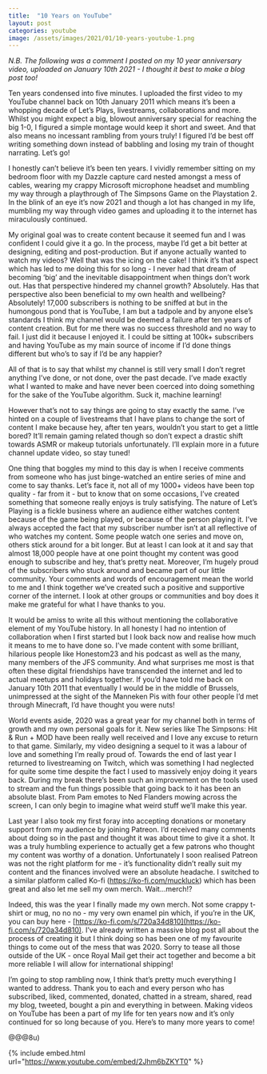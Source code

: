 ```yaml
---
title:  "10 Years on YouTube"
layout: post
categories: youtube
image: /assets/images/2021/01/10-years-youtube-1.png
---
```


_N.B. The following was a comment I posted on my 10 year anniversary video, uploaded on January 10th 2021 - I thought it best to make a blog post too!_

Ten years condensed into five minutes. I uploaded the first video to my YouTube channel back on 10th January 2011 which means it’s been a whopping decade of Let’s Plays, livestreams, collaborations and more. Whilst you might expect a big, blowout anniversary special for reaching the big 1-0, I figured a simple montage would keep it short and sweet. And that also means no incessant rambling from yours truly! I figured I’d be best off writing something down instead of babbling and losing my train of thought narrating. Let’s go!

<!-- readmore -->

I honestly can’t believe it’s been ten years. I vividly remember sitting on my bedroom floor with my Dazzle capture card nested amongst a mess of cables, wearing my crappy Microsoft microphone headset and mumbling my way through a playthrough of The Simpsons Game on the Playstation 2. In the blink of an eye it’s now 2021 and though a lot has changed in my life, mumbling my way through video games and uploading it to the internet has miraculously continued.

My original goal was to create content because it seemed fun and I was confident I could give it a go. In the process, maybe I’d get a bit better at designing, editing and post-production. But if anyone actually wanted to watch my videos? Well that was the icing on the cake! I think it’s that aspect which has led to me doing this for so long - I never had that dream of becoming ‘big’ and the inevitable disappointment when things don’t work out. Has that perspective hindered my channel growth? Absolutely. Has that perspective also been beneficial to my own health and wellbeing? Absolutely! 17,000 subscribers is nothing to be sniffed at but in the humongous pond that is YouTube, I am but a tadpole and by anyone else’s standards I think my channel would be deemed a failure after ten years of content creation. But for me there was no success threshold and no way to fail. I just did it because I enjoyed it. I could be sitting at 100k+ subscribers and having YouTube as my main source of income if I’d done things different but who’s to say if I’d be any happier?

All of that is to say that whilst my channel is still very small I don’t regret anything I’ve done, or not done, over the past decade. I’ve made exactly what I wanted to make and have never been coerced into doing something for the sake of the YouTube algorithm. Suck it, machine learning!

However that’s not to say things are going to stay exactly the same. I’ve hinted on a couple of livestreams that I have plans to change the sort of content I make because hey, after ten years, wouldn’t you start to get a little bored? It’ll remain gaming related though so don’t expect a drastic shift towards ASMR or makeup tutorials unfortunately. I’ll explain more in a future channel update video, so stay tuned!

One thing that boggles my mind to this day is when I receive comments from someone who has just binge-watched an entire series of mine and come to say thanks. Let’s face it, not all of my 1000+ videos have been top quality - far from it - but to know that on some occasions, I’ve created something that someone really enjoys is truly satisfying. The nature of Let’s Playing is a fickle business where an audience either watches content because of the game being played, or because of the person playing it. I’ve always accepted the fact that my subscriber number isn’t at all reflective of who watches my content. Some people watch one series and move on, others stick around for a bit longer. But at least I can look at it and say that almost 18,000 people have at one point thought my content was good enough to subscribe and hey, that’s pretty neat. Moreover, I’m hugely proud of the subscribers who stuck around and became part of our little community. Your comments and words of encouragement mean the world to me and I think together we’ve created such a positive and supportive corner of the internet. I look at other groups or communities and boy does it make me grateful for what I have thanks to you.

It would be amiss to write all this without mentioning the collaborative element of my YouTube history. In all honesty I had no intention of collaboration when I first started but I look back now and realise how much it means to me to have done so. I’ve made content with some brilliant, hilarious people like Honestom23 and his podcast as well as the many, many members of the JFS community. And what surprises me most is that often these digital friendships have transcended the internet and led to actual meetups and holidays together. If you’d have told me back on January 10th 2011 that eventually I would be in the middle of Brussels, unimpressed at the sight of the Manneken Pis with four other people I’d met through Minecraft, I’d have thought you were nuts!

World events aside, 2020 was a great year for my channel both in terms of growth and my own personal goals for it. New series like The Simpsons: Hit & Run + MOD have been really well received and I love any excuse to return to that game. Similarly, my video designing a sequel to it was a labour of love and something I’m really proud of. Towards the end of last year I returned to livestreaming on Twitch, which was something I had neglected for quite some time despite the fact I used to massively enjoy doing it years back. During my break there’s been such an improvement on the tools used to stream and the fun things possible that going back to it has been an absolute blast. From Pam emotes to Ned Flanders mowing across the screen, I can only begin to imagine what weird stuff we’ll make this year.

Last year I also took my first foray into accepting donations or monetary support from my audience by joining Patreon. I’d received many comments about doing so in the past and thought it was about time to give it a shot. It was a truly humbling experience to actually get a few patrons who thought my content was worthy of a donation. Unfortunately I soon realised Patreon was not the right platform for me - it’s functionality didn’t really suit my content and the finances involved were an absolute headache. I switched to a similar platform called Ko-fi (https://ko-fi.com/muckluck) which has been great and also let me sell my own merch. Wait...merch!?

Indeed, this was the year I finally made my own merch. Not some crappy t-shirt or mug, no no no - my very own enamel pin which, if you’re in the UK, you can buy here - [https://ko-fi.com/s/720a34d810](https://ko-fi.com/s/720a34d810). I’ve already written a massive blog post all about the process of creating it but I think doing so has been one of my favourite things to come out of the mess that was 2020. Sorry to tease all those outside of the UK - once Royal Mail get their act together and become a bit more reliable I will allow for international shipping!

I’m going to stop rambling now, I think that’s pretty much everything I wanted to address. Thank you to each and every person who has subscribed, liked, commented, donated, chatted in a stream, shared, read my blog, tweeted, bought a pin and everything in between. Making videos on YouTube has been a part of my life for ten years now and it’s only continued for so long because of you. Here’s to many more years to come!

@@@8u)

{% include embed.html url="https://www.youtube.com/embed/2Jhm6bZKYT0" %}
